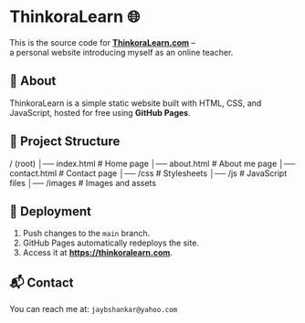 # ThinkoraLearn 🌐

This is the source code for **[ThinkoraLearn.com](https://thinkoralearn.com)** –  
a personal website introducing myself as an online teacher.

## 🚀 About
ThinkoraLearn is a simple static website built with HTML, CSS, and JavaScript, hosted for free using **GitHub Pages**.

## 📂 Project Structure
/ (root)
│── index.html # Home page
│── about.html # About me page
│── contact.html # Contact page
│── /css # Stylesheets
│── /js # JavaScript files
│── /images # Images and assets

## 🔧 Deployment
1. Push changes to the `main` branch.  
2. GitHub Pages automatically redeploys the site.  
3. Access it at **https://thinkoralearn.com**.  

## 📬 Contact
You can reach me at: `jaybshankar@yahoo.com`
